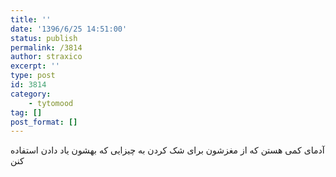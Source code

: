 ```yaml
---
title: ''
date: '1396/6/25 14:51:00'
status: publish
permalink: /3814
author: straxico
excerpt: ''
type: post
id: 3814
category:
    - tytomood
tag: []
post_format: []
---
```

آدمای کمی هستن که از مغزشون برای شک کردن به چیزایی که بهشون یاد دادن استفاده کنن